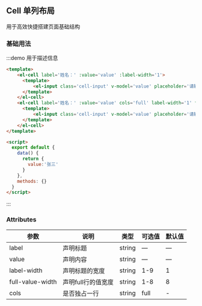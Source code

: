 ## Cell 单列布局
用于高效快捷搭建页面基础结构

### 基础用法
 

:::demo 用于描述信息

```html 
<template> 
    <el-cell label='姓名：' :value='value' :label-width='1'>
      <template>
          <el-input class='cell-input' v-model='value' placeholder='请输入内容' size='small'></el-input>
      </template>
    </el-cell>
    <el-cell label='姓名：' :value='value' cols='full' label-width='1' full-value-width='9'>
      <template>
          <el-input class='cell-input' v-model='value' placeholder='请输入内容' size='small'></el-input>
      </template>
    </el-cell>
</template>

<script>
  export default {
    data() {
      return {
        value:'张三'
      }
    },
    methods: {}
  }
</script>

```
:::
 
 
### Attributes
| 参数      | 说明          | 类型      | 可选值                           | 默认值  |
|---------- |-------------- |---------- |--------------------------------  |-------- |
| label     | 声明标题           | string | — | — |
| value     | 声明内容           | string | — | — |
| label-width | 声明标题的宽度 | string | 1-9 | 1 |
| full-value-width | 声明full行的值宽度 | string | 1-8 | 8 |
| cols      | 是否独占一行 | string | full | - |
  